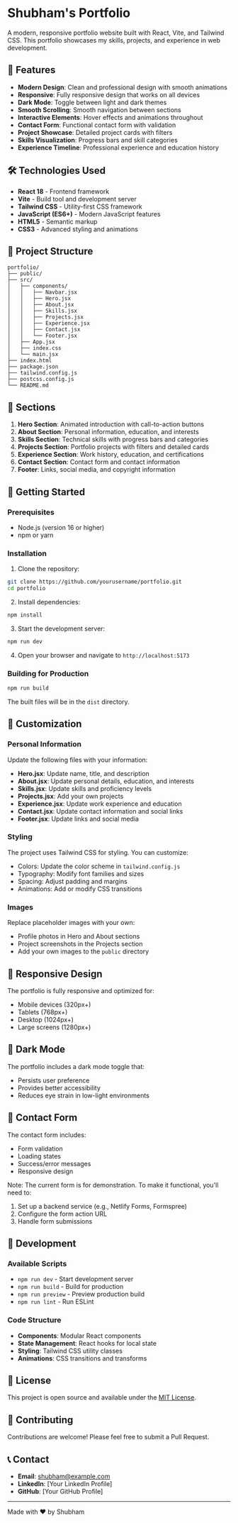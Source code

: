 # Shubham's Portfolio

A modern, responsive portfolio website built with React, Vite, and Tailwind CSS. This portfolio showcases my skills, projects, and experience in web development.

## 🚀 Features

- **Modern Design**: Clean and professional design with smooth animations
- **Responsive**: Fully responsive design that works on all devices
- **Dark Mode**: Toggle between light and dark themes
- **Smooth Scrolling**: Smooth navigation between sections
- **Interactive Elements**: Hover effects and animations throughout
- **Contact Form**: Functional contact form with validation
- **Project Showcase**: Detailed project cards with filters
- **Skills Visualization**: Progress bars and skill categories
- **Experience Timeline**: Professional experience and education history

## 🛠️ Technologies Used

- **React 18** - Frontend framework
- **Vite** - Build tool and development server
- **Tailwind CSS** - Utility-first CSS framework
- **JavaScript (ES6+)** - Modern JavaScript features
- **HTML5** - Semantic markup
- **CSS3** - Advanced styling and animations

## 📁 Project Structure

```
portfolio/
├── public/
├── src/
│   ├── components/
│   │   ├── Navbar.jsx
│   │   ├── Hero.jsx
│   │   ├── About.jsx
│   │   ├── Skills.jsx
│   │   ├── Projects.jsx
│   │   ├── Experience.jsx
│   │   ├── Contact.jsx
│   │   └── Footer.jsx
│   ├── App.jsx
│   ├── index.css
│   └── main.jsx
├── index.html
├── package.json
├── tailwind.config.js
├── postcss.config.js
└── README.md
```

## 🎯 Sections

1. **Hero Section**: Animated introduction with call-to-action buttons
2. **About Section**: Personal information, education, and interests
3. **Skills Section**: Technical skills with progress bars and categories
4. **Projects Section**: Portfolio projects with filters and detailed cards
5. **Experience Section**: Work history, education, and certifications
6. **Contact Section**: Contact form and contact information
7. **Footer**: Links, social media, and copyright information

## 🚀 Getting Started

### Prerequisites

- Node.js (version 16 or higher)
- npm or yarn

### Installation

1. Clone the repository:
```bash
git clone https://github.com/yourusername/portfolio.git
cd portfolio
```

2. Install dependencies:
```bash
npm install
```

3. Start the development server:
```bash
npm run dev
```

4. Open your browser and navigate to `http://localhost:5173`

### Building for Production

```bash
npm run build
```

The built files will be in the `dist` directory.

## 🎨 Customization

### Personal Information

Update the following files with your information:

- **Hero.jsx**: Update name, title, and description
- **About.jsx**: Update personal details, education, and interests
- **Skills.jsx**: Update skills and proficiency levels
- **Projects.jsx**: Add your own projects
- **Experience.jsx**: Update work experience and education
- **Contact.jsx**: Update contact information and social links
- **Footer.jsx**: Update links and social media

### Styling

The project uses Tailwind CSS for styling. You can customize:

- Colors: Update the color scheme in `tailwind.config.js`
- Typography: Modify font families and sizes
- Spacing: Adjust padding and margins
- Animations: Add or modify CSS transitions

### Images

Replace placeholder images with your own:

- Profile photos in Hero and About sections
- Project screenshots in the Projects section
- Add your own images to the `public` directory

## 📱 Responsive Design

The portfolio is fully responsive and optimized for:

- Mobile devices (320px+)
- Tablets (768px+)
- Desktop (1024px+)
- Large screens (1280px+)

## 🌙 Dark Mode

The portfolio includes a dark mode toggle that:

- Persists user preference
- Provides better accessibility
- Reduces eye strain in low-light environments

## 📧 Contact Form

The contact form includes:

- Form validation
- Loading states
- Success/error messages
- Responsive design

Note: The current form is for demonstration. To make it functional, you'll need to:

1. Set up a backend service (e.g., Netlify Forms, Formspree)
2. Configure the form action URL
3. Handle form submissions

## 🔧 Development

### Available Scripts

- `npm run dev` - Start development server
- `npm run build` - Build for production
- `npm run preview` - Preview production build
- `npm run lint` - Run ESLint

### Code Structure

- **Components**: Modular React components
- **State Management**: React hooks for local state
- **Styling**: Tailwind CSS utility classes
- **Animations**: CSS transitions and transforms

## 📄 License

This project is open source and available under the [MIT License](LICENSE).

## 🤝 Contributing

Contributions are welcome! Please feel free to submit a Pull Request.

## 📞 Contact

- **Email**: shubham@example.com
- **LinkedIn**: [Your LinkedIn Profile]
- **GitHub**: [Your GitHub Profile]

---

Made with ❤️ by Shubham
